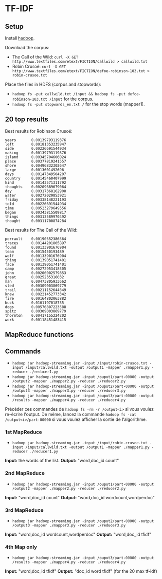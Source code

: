 # TF-IDF

## Setup

Install [hadoop](https://www.google.com/search?q=hadoop).

Download the corpus:

- The Call of the Wild: `curl -X GET http://www.textfiles.com/etext/FICTION/callwild > callwild.txt`
- Robin Crusoé: `curl -X GET http://www.textfiles.com/etext/FICTION/defoe-robinson-103.txt > robin-crusoe.txt`

Place the files in HDFS (corpus and stopwords):

- `hadoop fs -put callwild.txt /input && hadoop fs -put defoe-robinson-103.txt /input` for the corpus.
- `hadoop fs -put stopwords_en.txt /` for the stop words (mapper1).

## 20 top results

Best results for Robinson Crusoé:

```
years       0.00139793119376
left        0.00181353235947
side        0.00226691544934
making      0.00139793119376
island      0.00345704606024
place       0.00377819241557
shore       0.00496832302647
large       0.0013601492696
days        0.00147349504207
country     0.00145460407999
kind        0.00143571311792
thoughts    0.00209689679064
day         0.00317368162908
water       0.00272029853921
friday      0.00338148221193
told        0.00226691544934
time        0.00523279649556
began       0.00343815509817
things      0.00313589970492
thought     0.00311700874284
```

Best results for The Call of the Wild:

```
perrault    0.00190552386364
traces      0.00144201805897
found       0.00133901676904
team        0.0015450193489
wolf        0.00133901676904
thing       0.00139051741401
face        0.00139051741401
camp        0.00272953418305
john        0.00206002579853
great       0.0025235316032
man         0.00473805933662
sled        0.00309003869779
trail       0.00211152644349
knew        0.00221452773342
fire        0.00164802063882
buck        0.0161197018735
dogs        0.00576807223588
spitz       0.00309003869779
thornton    0.00417155224202
work        0.00118451483415
```

## MapReduce functions

## Commands

- `hadoop jar hadoop-streaming.jar -input /input/robin-crusoe.txt -input /input/callwild.txt -output /output1 -mapper ./mapper1.py -reducer ./reducer1.py`
- `hadoop jar hadoop-streaming.jar -input /ouput1/part-00000 -output /output2 -mapper ./mapper2.py -reducer ./reducer2.py`
- `hadoop jar hadoop-streaming.jar -input /ouput2/part-00000 -output /output3 -mapper ./mapper3.py -reducer ./reducer3.py`
- `hadoop jar hadoop-streaming.jar -input /ouput3/part-00000 -output /results -mapper ./mapper4.py -reducer ./reducer4.py`

Précéder ces commandes de `hadoop fs -rm -r /output<i>` si vous voulez re-écrire l'output.
De même, lancez la commande `hadoop fs -cat /output<i>/part-00000` si vous voulez afficher la sortie de l'algorithme.

### 1st MapReduce

- `hadoop jar hadoop-streaming.jar -input /input/robin-crusoe.txt -input /input/callwild.txt -output /output1 -mapper ./mapper1.py -reducer ./reducer1.py`

**Input:** the words of the list.
**Output:** "word,doc_id count"

### 2nd MapReduce

- `hadoop jar hadoop-streaming.jar -input /ouput1/part-00000 -output /output2 -mapper ./mapper2.py -reducer ./reducer2.py`

**Input:** "word,doc_id count"
**Output:** "word,doc_id wordcount,wordperdoc"

### 3rd MapReduce

- `hadoop jar hadoop-streaming.jar -input /ouput2/part-00000 -output /output3 -mapper ./mapper3.py -reducer ./reducer3.py`

**Input:** "word,doc_id wordcount,wordperdoc"
**Output:** "word,doc_id tfidf"

### 4th Map only

- `hadoop jar hadoop-streaming.jar -input /ouput3/part-00000 -output /results -mapper ./mapper4.py -reducer ./reducer4.py`

**Input:** "word,doc_id tfidf"
**Output:** "doc_id word tfidf" (for the 20 max tf-idf)
